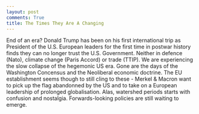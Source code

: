 ```yaml
---
layout: post
comments: True
title: The Times They Are A Changing
---
```

End of an era? Donald Trump has been on his first international trip as
President of the U.S. European leaders for the first time in postwar history
finds they can no longer trust the U.S. Government. Neither in defence (Nato),
climate change (Paris Accord) or trade (TTIP). We are experiencing the slow
collapse of the hegemonic US era. Gone are the days of the Washington Concensus
and the Neoliberal economic doctrine. The EU establishment seems though to
still cling to these - Merkel & Macron want to pick up the flag abandonned
by the US and to take on a European leadership of prolonged globalisation.
Alas, watershed periods starts with confusion and nostalgia.
Forwards-looking policies are still waiting to emerge.


